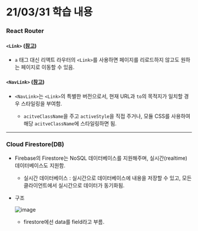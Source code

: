 # 21/03/31 학습 내용

### React Router

#### `<Link>` ([참고](https://reactrouter.com/web/api/Link))

- `a` 태그 대신 리액트 라우터의 `<Link>`를 사용하면 페이지를 리로드하지 않고도 원하는 페이지로 이동할 수 있음.

#### `<NavLink>` ([참고](https://reactrouter.com/web/api/NavLink))

- `<NavLink>`는 `<Link>`의 특별한 버전으로서, 현재 URL과 `to`의 목적지가 일치할 경우 스타일링을 부여함.

  - `acitveClassName`을 주고 `activeStyle`을 직접 주거나, 모듈 CSS를 사용하여 해당 `acitveClassName`에 스타일링하면 됨.

___
### Cloud Firestore(DB)

- Firebase의 Firestore는 NoSQL 데이터베이스를 지원해주며, 실시간(realtime) 데이터베이스도 지원함.

  - 실시간 데이터베이스 : 실시간으로 데이터베이스에 내용을 저장할 수 있고, 모든 클라이언트에서 실시간으로 데이터가 동기화됨.

- 구조

  ![image](https://user-images.githubusercontent.com/54733637/113275103-60a7b080-9319-11eb-8fd9-c10e9568c5b6.png)
  
    - firestore에선 data를 field라고 부름.
